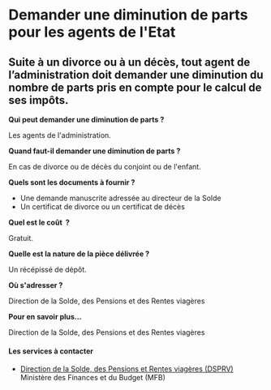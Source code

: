 # Demander une diminution de parts pour les agents de l'Etat

Suite à un divorce ou à un décès, tout agent de l’administration doit demander une diminution du nombre de parts pris en compte pour le calcul de ses impôts.
-------------------------------------------------------------------------------------------------------------------------------------------------------------

**Qui peut demander une diminution de parts ?**

Les agents de l'administration.

**Quand faut-il demander une diminution de parts ?**

En cas de divorce ou de décès du conjoint ou de l'enfant.  

**Quels sont les documents à fournir ?**

*   Une demande manuscrite adressée au directeur de la Solde
*   Un certificat de divorce ou un certificat de décès  
    

**Quel est le coût  ?**

Gratuit.

**Quelle est la nature de la pièce délivrée ?**

Un récépissé de dépôt.

**Où s'adresser ?**

Direction de la Solde, des Pensions et des Rentes viagères

**Pour en savoir plus...**

Direction de la Solde, des Pensions et des Rentes viagères

#### Les services à contacter

*   [Direction de la Solde, des Pensions et Rentes viagères (DSPRV)](../../../services/direction-de-la-solde-des-pensions-et-rentes-viageres-dsprv.md) Ministère des Finances et du Budget (MFB)